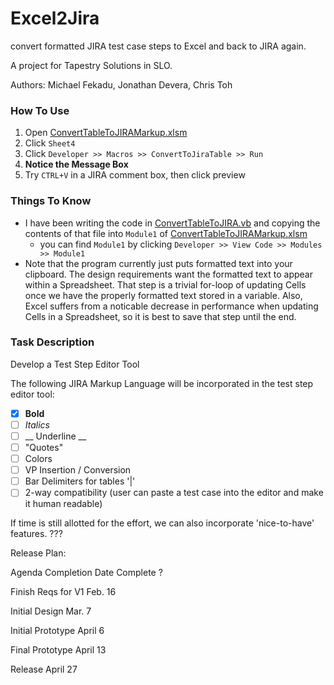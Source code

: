 # Excel2Jira
convert formatted JIRA test case steps to Excel and back to JIRA again.

A project for Tapestry Solutions in SLO.

Authors:
Michael Fekadu, Jonathan Devera, Chris Toh 



### How To Use
1. Open [ConvertTableToJIRAMarkup.xlsm](/ConvertTableToJIRAMarkup.xlsm)
2. Click ```Sheet4```
3. Click ```Developer >> Macros >> ConvertToJiraTable >> Run```
4. **Notice the Message Box**
5. Try ```CTRL+V``` in a JIRA comment box, then click preview


### Things To Know
* I have been writing the code in [ConvertTableToJIRA.vb](/ConvertTableToJIRA.vb) and copying the contents of that file into ```Module1``` of [ConvertTableToJIRAMarkup.xlsm](/ConvertTableToJIRAMarkup.xlsm)
  * you can find ```Module1``` by clicking ```Developer >> View Code >> Modules >> Module1```
* Note that the program currently just puts formatted text into your clipboard. The design requirements want the formatted text to appear within a Spreadsheet. That step is a trivial for-loop of updating Cells once we have the properly formatted text stored in a variable. Also, Excel suffers from a noticable decrease in performance when updating Cells in a Spreadsheet, so it is best to save that step until the end. 

### Task Description
Develop a Test Step Editor Tool

The following JIRA Markup Language will be incorporated in the test step editor tool:

- [x] **Bold**
- [ ] *Italics*
- [ ] __ Underline __
- [ ] "Quotes"
- [ ] Colors
- [ ] VP Insertion / Conversion
- [ ] Bar Delimiters for tables '|'
- [ ] 2-way compatibility (user can paste a test case into the editor and make it human readable)

If time is still allotted for the effort, we can also incorporate 'nice-to-have' features.
???

Release Plan:

Agenda	Completion Date	Complete ?

Finish Reqs for V1	Feb. 16	

Initial Design	Mar. 7	

Initial Prototype	April 6	

Final Prototype	April 13	

Release	April 27
